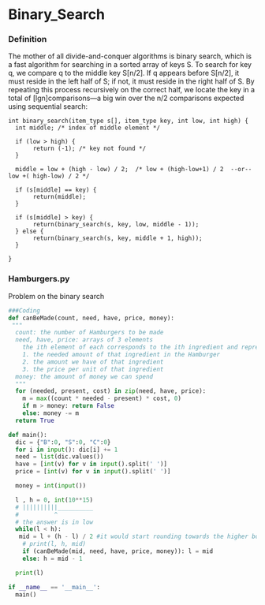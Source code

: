 # Binary_Search


### Definition 

The mother of all divide-and-conquer algorithms is binary search, which is a
fast algorithm for searching in a sorted array of keys S. To search for key q, we
compare q to the middle key S\[n/2\]. If q appears before S\[n/2\], it must reside
in the left half of S; if not, it must reside in the right half of S. By repeating
this process recursively on the correct half, we locate the key in a total of 
\[lgn\]comparisons—a big win over the n/2 comparisons expected using sequential search:
```binary_search
int binary_search(item_type s[], item_type key, int low, int high) {
  int middle; /* index of middle element */

  if (low > high) {
       return (-1); /* key not found */
  }

  middle = low + (high - low) / 2;  /* low + (high-low+1) / 2  --or-- low +( high-low) / 2 */

  if (s[middle] == key) {
       return(middle);   
  }
  
  if (s[middle] > key) {
       return(binary_search(s, key, low, middle - 1));
  } else {
       return(binary_search(s, key, middle + 1, high));
  }
  
}
```


### Hamburgers.py
Problem on the binary  search

> 


```python
###Coding
def canBeMade(count, need, have, price, money):
 """
  count: the number of Hamburgers to be made
  need, have, price: arrays of 3 elements
    the ith element of each corresponds to the ith ingredient and represents
    1. the needed amount of that ingredient in the Hamburger
    2. the amount we have of that ingredient
    3. the price per unit of that ingredient
  money: the amount of money we can spend
  """
  for (needed, present, cost) in zip(need, have, price):
    m = max((count * needed - present) * cost, 0)
    if m > money: return False
    else: money -= m
  return True

def main():
  dic = {"B":0, "S":0, "C":0}
  for i in input(): dic[i] += 1
  need = list(dic.values())
  have = [int(v) for v in input().split(' ')]
  price = [int(v) for v in input().split(' ')]

  money = int(input())

  l , h = 0, int(10**15)
  # ||||||||||__________
  #          ^
  # the answer is in low
  while(l < h):
   mid = l + (h - l) / 2 #it would start rounding towards the higher bound
    # print(l, h, mid)
    if (canBeMade(mid, need, have, price, money)): l = mid
    else: h = mid - 1

  print(l)

if __name__ == '__main__':
  main()

```
